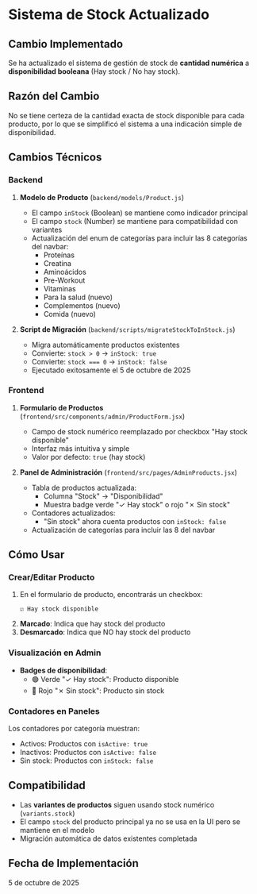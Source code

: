 # Sistema de Stock Actualizado

## Cambio Implementado

Se ha actualizado el sistema de gestión de stock de **cantidad numérica** a **disponibilidad booleana** (Hay stock / No hay stock).

## Razón del Cambio

No se tiene certeza de la cantidad exacta de stock disponible para cada producto, por lo que se simplificó el sistema a una indicación simple de disponibilidad.

## Cambios Técnicos

### Backend

1. **Modelo de Producto** (`backend/models/Product.js`)
   - El campo `inStock` (Boolean) se mantiene como indicador principal
   - El campo `stock` (Number) se mantiene para compatibilidad con variantes
   - Actualización del enum de categorías para incluir las 8 categorías del navbar:
     - Proteínas
     - Creatina
     - Aminoácidos
     - Pre-Workout
     - Vitaminas
     - Para la salud (nuevo)
     - Complementos (nuevo)
     - Comida (nuevo)

2. **Script de Migración** (`backend/scripts/migrateStockToInStock.js`)
   - Migra automáticamente productos existentes
   - Convierte: `stock > 0` → `inStock: true`
   - Convierte: `stock === 0` → `inStock: false`
   - Ejecutado exitosamente el 5 de octubre de 2025

### Frontend

1. **Formulario de Productos** (`frontend/src/components/admin/ProductForm.jsx`)
   - Campo de stock numérico reemplazado por checkbox "Hay stock disponible"
   - Interfaz más intuitiva y simple
   - Valor por defecto: `true` (hay stock)

2. **Panel de Administración** (`frontend/src/pages/AdminProducts.jsx`)
   - Tabla de productos actualizada:
     - Columna "Stock" → "Disponibilidad"
     - Muestra badge verde "✓ Hay stock" o rojo "✗ Sin stock"
   - Contadores actualizados:
     - "Sin stock" ahora cuenta productos con `inStock: false`
   - Actualización de categorías para incluir las 8 del navbar

## Cómo Usar

### Crear/Editar Producto

1. En el formulario de producto, encontrarás un checkbox:
   ```
   ☑ Hay stock disponible
   ```
2. **Marcado**: Indica que hay stock del producto
3. **Desmarcado**: Indica que NO hay stock del producto

### Visualización en Admin

- **Badges de disponibilidad**:
  - 🟢 Verde "✓ Hay stock": Producto disponible
  - 🔴 Rojo "✗ Sin stock": Producto sin stock

### Contadores en Paneles

Los contadores por categoría muestran:
- Activos: Productos con `isActive: true`
- Inactivos: Productos con `isActive: false`
- Sin stock: Productos con `inStock: false`

## Compatibilidad

- Las **variantes de productos** siguen usando stock numérico (`variants.stock`)
- El campo `stock` del producto principal ya no se usa en la UI pero se mantiene en el modelo
- Migración automática de datos existentes completada

## Fecha de Implementación

5 de octubre de 2025
